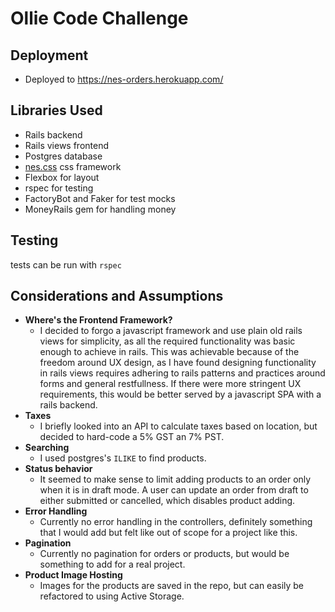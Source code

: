 # Ollie Code Challenge

## Deployment
  - Deployed to https://nes-orders.herokuapp.com/

## Libraries Used
  - Rails backend
  - Rails views frontend
  - Postgres database
  - [nes.css](https://nostalgic-css.github.io/NES.css/) css framework
  - Flexbox for layout
  - rspec for testing
  - FactoryBot and Faker for test mocks
  - MoneyRails gem for handling money

## Testing
tests can be run with `rspec`

## Considerations and Assumptions
- __Where's the Frontend Framework?__
  - I decided to forgo a javascript framework and use plain old rails views for simplicity, as all the required functionality was basic enough to achieve in rails. This was achievable because of the freedom around UX design, as I have found designing functionality in rails views requires adhering to rails patterns and practices around forms and general restfullness. If there were more stringent UX requirements, this would be better served by a javascript SPA with a rails backend.
- __Taxes__
  - I briefly looked into an API to calculate taxes based on location, but decided to hard-code a 5% GST an 7% PST.
- __Searching__
  - I used postgres's `ILIKE` to find products.
- __Status behavior__
  - It seemed to make sense to limit adding products to an order only when it is in draft mode. A user can update an order from draft to either submitted or cancelled, which disables product adding.
- __Error Handling__
  - Currently no error handling in the controllers, definitely something that I would add but felt like out of scope for a project like this.
- __Pagination__
  - Currently no pagination for orders or products, but would be something to add for a real project.
- __Product Image Hosting__
  - Images for the products are saved in the repo, but can easily be refactored to using Active Storage. 